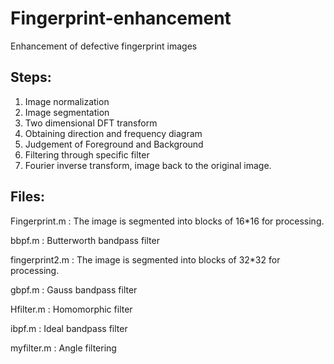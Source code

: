 # Fingerprint-enhancement

Enhancement of defective fingerprint images

Steps:
-----------
1) Image normalization
2) Image segmentation
3) Two dimensional DFT transform
4) Obtaining direction and frequency diagram
5) Judgement of Foreground and Background
6) Filtering through specific filter
7) Fourier inverse transform, image back to the original image.

Files:
-----------
Fingerprint.m : The image is segmented into blocks of 16*16 for processing.

bbpf.m : Butterworth bandpass filter

fingerprint2.m : The image is segmented into blocks of 32*32 for processing.

gbpf.m : Gauss bandpass filter

Hfilter.m : Homomorphic filter

ibpf.m : Ideal bandpass filter

myfilter.m : Angle filtering

